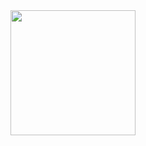<div id="header" align="center"> 
  <img src="https://media.giphy.com/media/v1.Y2lkPTc5MGI3NjExMjdmZjA4Y2RjZTEwYjJhNjhmYTk3MjEwZWZhNmEyZjJiOTEwYmM0NiZjdD1n/K7StRcr7hagJpXROmb/giphy.gif" height="200px">
</div>
